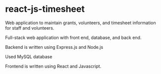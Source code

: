 # react-js-timesheet

Web application to maintain grants, volunteers, and timesheet information for staff and volunteers.

Full-stack web application with front end, database, and back end.

Backend is written using Express.js and Node.js

Used MySQL database

Frontend is written using React and Javascript.

